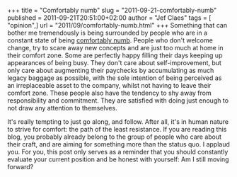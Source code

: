 +++
title = "Comfortably numb"
slug = "2011-09-21-comfortably-numb"
published = 2011-09-21T20:51:00+02:00
author = "Jef Claes"
tags = [ "opinion",]
url = "2011/09/comfortably-numb.html"
+++
Something that can bother me tremendously is being surrounded by people
who are in a constant state of being [comfortably numb](http://www.youtube.com/watch?v=0wtiNzci1Wc). People who don't
welcome change, try to scare away new concepts and are just too much at
home in their comfort zone. Some are perfectly happy filling their days
keeping up appearances of being busy. They don't care about
self-improvement, but only care about augmenting their paychecks by
accumulating as much legacy baggage as possible, with the sole intention
of being perceived as an irreplaceable asset to the company, whilst not
having to leave their comfort zone. These people also have the tendency
to shy away from responsibility and commitment. They are satisfied with
doing just enough to not draw any attention to themselves.  
  
It's really tempting to just go along, and follow. After all, it's in
human nature to strive for comfort: the path of the least resistance. If
you are reading this blog, you probably already belong to the group of
people who care about their craft, and are aiming for something more
than the status quo. I applaud you. For you, this post only serves as a
reminder that you should constantly evaluate your current position and
be honest with yourself: Am I still moving forward?